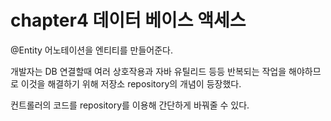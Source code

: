 # chapter4 데이터 베이스 액세스

@Entity 어노테이션을 엔티티를 만들어준다.

개발자는 DB 연결할때 여러 상호작용과 자바 유틸리드 등등 반복되는 작업을 해야하므로 이것을 해결하기 위해 저장소 repository의 개념이 등장했다.

컨트롤러의 코드를 repository를 이용해 간단하게 바꿔줄 수 있다.
